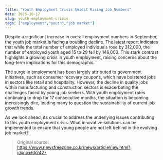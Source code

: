```yaml
---
title: "Youth Employment Crisis Amidst Rising Job Numbers"
date: 2025-10-17
slug: youth-employment-crisis
tags: ["employment","youth","job market"]
---
```


Despite a significant increase in overall employment numbers in September, the youth job market is facing a troubling decline. The latest report indicates that while the total number of employed individuals rose by 312,000, the number of employed youth aged 15 to 29 fell by 146,000. This stark contrast highlights a growing crisis in youth employment, raising concerns about the long-term implications for this demographic.

The surge in employment has been largely attributed to government initiatives, such as consumer recovery coupons, which have bolstered jobs in sectors like retail and hospitality. However, the decline in quality jobs within manufacturing and construction sectors is exacerbating the challenges faced by young job seekers. With youth employment rates continuing to drop for 17 consecutive months, the situation is becoming increasingly dire, leading many to question the sustainability of current job growth trends.

As we look ahead, its crucial to address the underlying issues contributing to this youth employment crisis. What innovative solutions can be implemented to ensure that young people are not left behind in the evolving job market?
> Original source: https://www.newsfreezone.co.kr/news/articleView.html?idxno=652427
